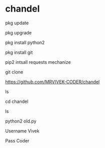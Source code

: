 # chandel
pkg update

pkg upgrade

pkg install python2

pkg install git

pip2 intsall requests mechanize

git clone

https://github.com/MRVIVEK-CODER/chandel

ls

cd chandel

ls

python2 old.py

Username Vivek

Pass Coder
